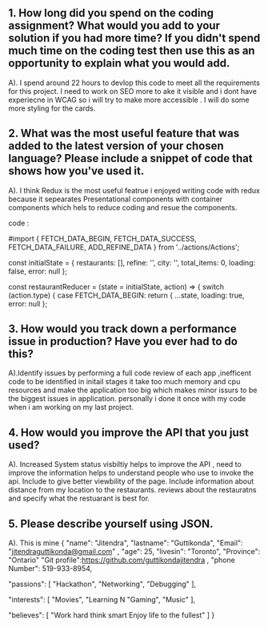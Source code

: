 ## 1.	How long did you spend on the coding assignment? What would you add to your solution if you had more time? If you didn't spend much time on the coding test then use this as an opportunity to explain what you would add.

A). I spend around 22 hours to devlop this code to meet all the requirements for this project. I need to work on SEO more to ake it visible and i dont have experiecne in WCAG so i will try to make more accessible . I will do some more styling for the cards.

## 2.	What was the most useful feature that was added to the latest version of your chosen language? Please include a snippet of code that shows how you've used it.

A). I think Redux is the most useful featrue i enjoyed writing code with redux because it sepearates Presentational components with container components which hels to reduce coding and resue the components.



code :


#import {
    FETCH_DATA_BEGIN,
    FETCH_DATA_SUCCESS,
    FETCH_DATA_FAILURE,
    ADD_REFINE_DATA
  } from '../actions/Actions';
  
  const initialState = {
    restaurants: [],
    refine: '',
    city: '',
    total_items: 0,
    loading: false,
    error: null
  };
  
  const restaurantReducer = (state = initialState, action) => {
    switch (action.type) {
       case FETCH_DATA_BEGIN:
        return {
          ...state,
          loading: true,
          error: null
        };
  
    
## 3.	How would you track down a performance issue in production? Have you ever had to do this?

A).Identify issues by performing a full code review of each app ,inefficent code to be identified in initail stages it take too much memory and cpu resources and make the application too big which makes minor issurs to be the biggest issues in application. personally i done it once  with my code when i am working on my last project.



## 4.	How would you improve the API that you just used?

A). Increased System status visbiltiy helps to improve the API , need to improve the information helps to understand people who use to invoke the api.
Include to give better viewbility of the page. Include information about distance from my location to the restaurants. reviews about the restauratns and specify what the restuarant is best for.

## 5.	Please describe yourself using JSON.

A). This is mine 
{ 
"name": "Jitendra", 
"lastname": "Guttikonda",
"Email": "jitendraguttikonda@gmail.com" ,
"age": 25,
"livesin": "Toronto",
"Province": "Ontario"
"Git profile":https://github.com/guttikondajitendra ,
"phone Number": 519-933-8954,

"passions": [
"Hackathon",
"Networking",
"Debugging" 
],

"interests": [
"Movies", 
"Learning N
"Gaming",
"Music"
],

"believes": [ "Work hard think smart Enjoy life to the fullest" ] 
}


